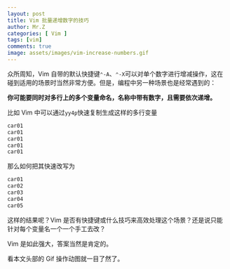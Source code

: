 ```yaml
---
layout: post
title: Vim 批量递增数字的技巧
author: Mr.Z
categories: [ Vim ]
tags: [vim]
comments: true
image: assets/images/vim-increase-numbers.gif
---
```


众所周知，Vim 自带的默认快捷键`⌃-A`、`⌃-X`可以对单个数字进行增减操作，这在碰到适用的场景时当然非常方便。但是，编程中另一种场景也是经常遇到的：

**你可能要同时对多行上的多个变量命名，名称中带有数字，且需要依次递增。**

比如 Vim 中可以通过`yy4p`快速复制生成这样的多行变量

```ruby
car01
car01
car01
car01
car01
```

那么如何把其快速改写为

```ruby
car01
car02
car03
car04
car05
```

这样的结果呢？Vim 是否有快捷键或什么技巧来高效处理这个场景？还是说只能针对每个变量名一个一个手工去改？

Vim 是如此强大，答案当然是肯定的。

看本文头部的 Gif 操作动图就一目了然了。



